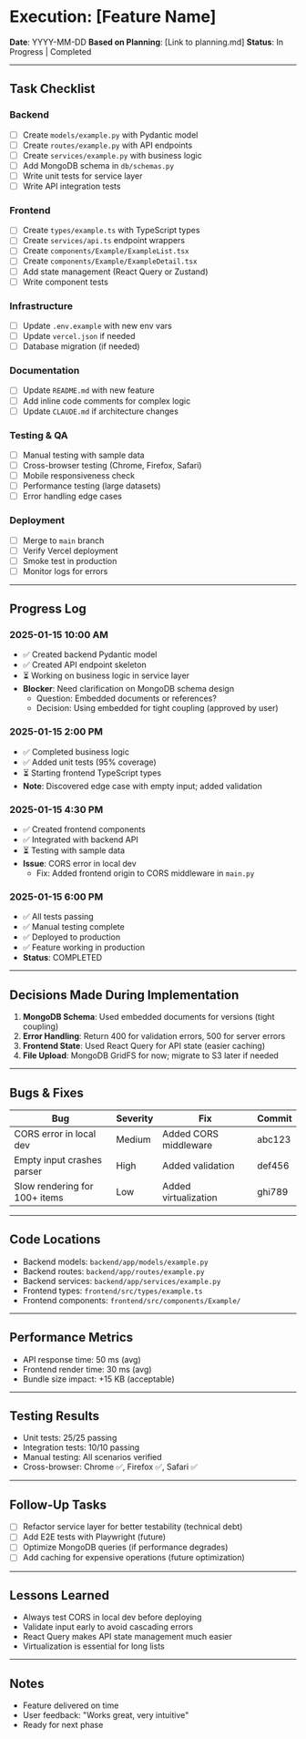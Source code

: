 # Execution: [Feature Name]

**Date**: YYYY-MM-DD
**Based on Planning**: [Link to planning.md]
**Status**: In Progress | Completed

---

## Task Checklist

### Backend

- [ ] Create `models/example.py` with Pydantic model
- [ ] Create `routes/example.py` with API endpoints
- [ ] Create `services/example.py` with business logic
- [ ] Add MongoDB schema in `db/schemas.py`
- [ ] Write unit tests for service layer
- [ ] Write API integration tests

### Frontend

- [ ] Create `types/example.ts` with TypeScript types
- [ ] Create `services/api.ts` endpoint wrappers
- [ ] Create `components/Example/ExampleList.tsx`
- [ ] Create `components/Example/ExampleDetail.tsx`
- [ ] Add state management (React Query or Zustand)
- [ ] Write component tests

### Infrastructure

- [ ] Update `.env.example` with new env vars
- [ ] Update `vercel.json` if needed
- [ ] Database migration (if needed)

### Documentation

- [ ] Update `README.md` with new feature
- [ ] Add inline code comments for complex logic
- [ ] Update `CLAUDE.md` if architecture changes

### Testing & QA

- [ ] Manual testing with sample data
- [ ] Cross-browser testing (Chrome, Firefox, Safari)
- [ ] Mobile responsiveness check
- [ ] Performance testing (large datasets)
- [ ] Error handling edge cases

### Deployment

- [ ] Merge to `main` branch
- [ ] Verify Vercel deployment
- [ ] Smoke test in production
- [ ] Monitor logs for errors

---

## Progress Log

### 2025-01-15 10:00 AM

- ✅ Created backend Pydantic model
- ✅ Created API endpoint skeleton
- ⏳ Working on business logic in service layer
- **Blocker**: Need clarification on MongoDB schema design
  - Question: Embedded documents or references?
  - Decision: Using embedded for tight coupling (approved by user)

### 2025-01-15 2:00 PM

- ✅ Completed business logic
- ✅ Added unit tests (95% coverage)
- ⏳ Starting frontend TypeScript types
- **Note**: Discovered edge case with empty input; added validation

### 2025-01-15 4:30 PM

- ✅ Created frontend components
- ✅ Integrated with backend API
- ⏳ Testing with sample data
- **Issue**: CORS error in local dev
  - Fix: Added frontend origin to CORS middleware in `main.py`

### 2025-01-15 6:00 PM

- ✅ All tests passing
- ✅ Manual testing complete
- ✅ Deployed to production
- ✅ Feature working in production
- **Status**: COMPLETED

---

## Decisions Made During Implementation

1. **MongoDB Schema**: Used embedded documents for versions (tight coupling)
2. **Error Handling**: Return 400 for validation errors, 500 for server errors
3. **Frontend State**: Used React Query for API state (easier caching)
4. **File Upload**: MongoDB GridFS for now; migrate to S3 later if needed

---

## Bugs & Fixes

| Bug | Severity | Fix | Commit |
|-----|----------|-----|--------|
| CORS error in local dev | Medium | Added CORS middleware | abc123 |
| Empty input crashes parser | High | Added validation | def456 |
| Slow rendering for 100+ items | Low | Added virtualization | ghi789 |

---

## Code Locations

- Backend models: `backend/app/models/example.py`
- Backend routes: `backend/app/routes/example.py`
- Backend services: `backend/app/services/example.py`
- Frontend types: `frontend/src/types/example.ts`
- Frontend components: `frontend/src/components/Example/`

---

## Performance Metrics

- API response time: 50 ms (avg)
- Frontend render time: 30 ms (avg)
- Bundle size impact: +15 KB (acceptable)

---

## Testing Results

- Unit tests: 25/25 passing
- Integration tests: 10/10 passing
- Manual testing: All scenarios verified
- Cross-browser: Chrome ✅, Firefox ✅, Safari ✅

---

## Follow-Up Tasks

- [ ] Refactor service layer for better testability (technical debt)
- [ ] Add E2E tests with Playwright (future)
- [ ] Optimize MongoDB queries (if performance degrades)
- [ ] Add caching for expensive operations (future optimization)

---

## Lessons Learned

- Always test CORS in local dev before deploying
- Validate input early to avoid cascading errors
- React Query makes API state management much easier
- Virtualization is essential for long lists

---

## Notes

- Feature delivered on time
- User feedback: "Works great, very intuitive"
- Ready for next phase
